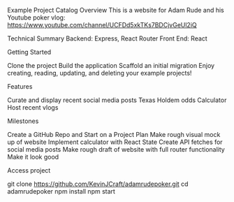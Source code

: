 Example Project Catalog
Overview
This is a website for Adam Rude and his Youtube poker vlog: https://www.youtube.com/channel/UCFDd5xkTKs7BDCjvGeUl2iQ

Technical Summary
Backend: Express, React Router
Front End: React

Getting Started

Clone the project
Build the application
Scaffold an initial migration
Enjoy creating, reading, updating, and deleting your example projects!

Features

Curate and display recent social media posts
Texas Holdem odds Calculator
Host recent vlogs

Milestones

Create a GitHub Repo and Start on a Project Plan
Make rough visual mock up of website
Implement calculator with React State
Create API fetches for social media posts
Make rough draft of website with full router functionality
Make it look good

Access project

git clone https://github.com/KevinJCraft/adamrudepoker.git
cd adamrudepoker
npm install
npm start

 
